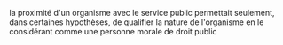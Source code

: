 la proximité d'un organisme avec le service public permettait seulement, dans certaines hypothèses, de qualifier la nature de l'organisme en le considérant comme une personne morale de droit public
